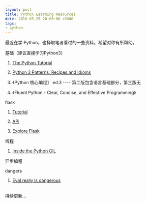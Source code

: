 ```yaml
---
layout: post
title: Python Learning Resources
date: 2018-05-25 20:00:00 +0800
tags:
- python
---
```


最近在学 Python，也择取笔者看过的一些资料，希望对你有所帮助。

基础（建议直接学习Python3）

1. [The Python Tutorial][the_python_tutorial]

2. [Python 3 Patterns, Recipes and Idioms][python3_patterns_recipes_and_idioms]

3. 《Python 核心编程》 ed.3   ----  第二版包含语言基础部分，第三版无

4. 《Fluent Python - Clear, Concise, and Effective Programming》


flask

1. [Tutorial][flask_tutorial]

2. [API][flask_api]

3. [Explore Flask][explore_flask]


线程

1. [Inside the Python GIL][inside_the_python_gil]


异步编程


dangers

1. [Eval really is dangerous][eval_dangerous]

<br>
持续更新...


[flask_tutorial]: http://flask.pocoo.org/docs/1.0/tutorial/
[flask_api]: http://flask.pocoo.org/docs/1.0/api/
[explore_flask]: https://exploreflask.com/en/latest/
[inside_the_python_gil]: https://www.youtube.com/watch?v=ph374fJqFPE
[python3_patterns_recipes_and_idioms]: https://python-3-patterns-idioms-test.readthedocs.io/en/latest/
[the_python_tutorial]: https://docs.python.org/3/tutorial/index.html
[eval_dangerous]: https://nedbatchelder.com/blog/201206/eval_really_is_dangerous.html
